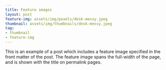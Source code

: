 ```yaml
---
title: Feature images
layout: post
feature-img: assets/img/pexels/desk-messy.jpeg
thumbnail: assets/img/thumbnails/desk-messy.jpeg
tag:
- thumbnail
- feature-img
---
```


This is an example of a post which includes a feature image specified in the front matter of the post. The feature image spans the full-width of the page, and is shown with the title on permalink pages.